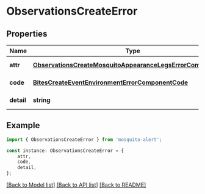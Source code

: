 # ObservationsCreateError


## Properties

Name | Type | Description | Notes
------------ | ------------- | ------------- | -------------
**attr** | [**ObservationsCreateMosquitoAppearanceLegsErrorComponentAttr**](ObservationsCreateMosquitoAppearanceLegsErrorComponentAttr.md) |  | [default to undefined]
**code** | [**BitesCreateEventEnvironmentErrorComponentCode**](BitesCreateEventEnvironmentErrorComponentCode.md) |  | [default to undefined]
**detail** | **string** |  | [default to undefined]

## Example

```typescript
import { ObservationsCreateError } from 'mosquito-alert';

const instance: ObservationsCreateError = {
    attr,
    code,
    detail,
};
```

[[Back to Model list]](../README.md#documentation-for-models) [[Back to API list]](../README.md#documentation-for-api-endpoints) [[Back to README]](../README.md)
